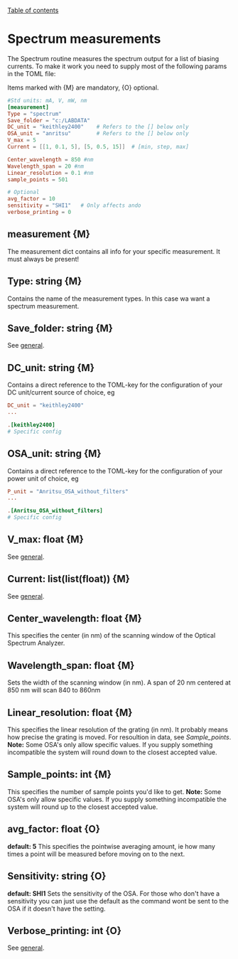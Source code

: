 [Table of contents](../table_of_contents.md)
# Spectrum measurements
The Spectrum routine measures the spectrum output for a list of biasing currents. To make it work you need to supply most of the following params in the TOML file:

Items marked with {M} are mandatory, {O} optional.


```toml
#Std units: mA, V, mW, nm
[measurement]
Type = "spectrum"
Save_folder = "c:/LABDATA"
DC_unit = "keithley2400"    # Refers to the [] below only
OSA_unit = "anritsu"        # Refers to the [] below only
V_max = 5
Current = [[1, 0.1, 5], [5, 0.5, 15]]  # [min, step, max]

Center_wavelength = 850 #nm
Wavelength_span = 20 #nm
Linear_resolution = 0.1 #nm
sample_points = 501

# Optional
avg_factor = 10
sensitivity = "SHI1"   # Only affects ando
verbose_printing = 0
```
## measurement {M}
The measurement dict contains all info for your specific measurement. It must always be present!

## Type: string {M}
Contains the name of the measurement types. In this case wa want a spectrum measurement.

## Save_folder: string {M}
See [general](general.md). 

## DC_unit: string {M}
Contains a direct reference to the TOML-key for the configuration of your DC unit/current source of choice, eg
``` toml
DC_unit = "keithley2400"
...

.[keithley2400]
# Specific config
```

## OSA_unit: string {M}
Contains a direct reference to the TOML-key for the configuration of your power unit of choice, eg
``` toml
P_unit = "Anritsu_OSA_without_filters"
...

.[Anritsu_OSA_without_filters]
# Specific config
```

## V_max: float {M}
See [general](general.md). 

## Current: list(list(float)) {M}
See [general](general.md). 

## Center_wavelength: float {M}
This specifies the center (in nm) of the scanning window of the Optical Spectrum Analyzer.

## Wavelength_span: float {M}
Sets the width of the scanning window (in nm). A span of 20 nm centered at 850 nm will scan 840 to 860nm

## Linear_resolution: float {M}
This specifies the linear resolution of the grating (in nm). It probably means how precise the grating is moved. For resoultion in data, see  *Sample_points*.
**Note:** Some OSA's only allow specific values. If you supply something incompatible the system will round down to the closest accepted value.

## Sample_points: int {M}
This specifies the number of sample points you'd like to get. 
**Note:** Some OSA's only allow specific values. If you supply something incompatible the system will round up to the closest accepted value.

## avg_factor: float {O}
**default: 5**
This specifies the pointwise averaging amount, ie how many times a point will be measured before moving on to the next.

## Sensitivity: string {O}
**default: SHI1**
Sets the sensitivity of the OSA. For those who don't have a sensitivity you can just use the default as the command wont be sent to the OSA if it doesn't have the setting.

## Verbose_printing: int {O}
See [general](general.md). 